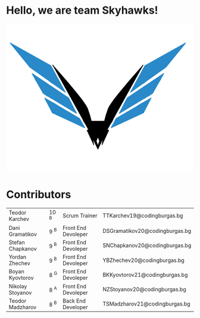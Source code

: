 # Hello, we are team Skyhawks!
<img src="Documents/pictures/logo.png" width="600px" height="400px">


# Contributors

<table style="width:100%">

  <tr>
    <td>Teodor Karchev</td>
    <td>10 <sup>B</sup></td>
    <td>Scrum Trainer</td>
    <td>TTKarchev19@codingburgas.bg</td>
    
  </tr>
   </tr>
  <tr>
    <td>Dani Gramatikov</td>
    <td>9 <sup>B</sup></td>
    <td>Front End Devoleper</td>
    <td>DSGramatikov20@codingburgas.bg</td>
    
  </tr>
  <tr>
    <td>Stefan Chapkanov</td>
    <td>9 <sup>B</sup></td>
    <td>Front End Devoleper</td>
    <td>SNChapkanov20@codingburgas.bg</td>
    
  </tr>
  <tr>
    <td>Yordan Zhechev</td>
    <td>9 <sup>B</sup></td>
    <td>Front End Devoleper</td>
    <td>YBZhechev20@codingburgas.bg</td>
    
  </tr>
  <tr>
    <td>Boyan Kyovtorov</td>
    <td>8 <sup>G</sup></td>
    <td>Front End Devoleper</td>
    <td>BKKyovtorov21@codingburgas.bg</td>
    
  </tr>
    <tr>
    <td>Nikolay Stoyanov</td>
    <td>8 <sup>A</sup></td>
    <td>Front End Devoleper</td>
    <td>NZStoyanov20@codingburgas.bg</td>
    
  </tr>
   <tr>
    <td>Teodor Madzharov</td>
    <td>8 <sup>B</sup></td>
    <td>Back End Developer</td>
    <td>TSMadzharov21@codingburgas.bg</td>
</table>
